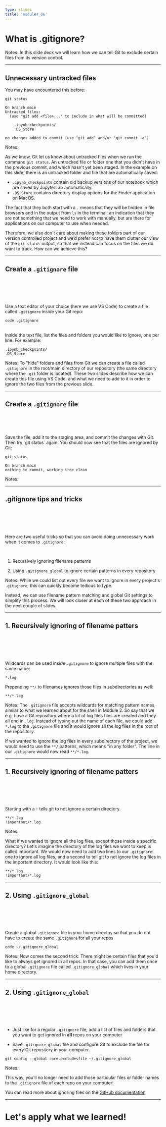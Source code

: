 ```yaml
---
type: slides
title: 'module4_06'
---
```


# What is .gitignore?

Notes:
In this slide deck we will learn how we can tell Git to exclude certain files from its version control.

---

## Unnecessary untracked files

You may have encountered this before:

```
git status
```

```out
On branch main
Untracked files:
  (use "git add <file>..." to include in what will be committed)

	.ipynb_checkpoints/
	.DS_Store

no changes added to commit (use "git add" and/or "git commit -a")
```

Notes:

As we know,
Git let us know about untracked files when we run the command `git status`.
An untracked file or folder one that you didn't have in the previous commit, 
and which hasn't yet been staged. 
In the example on this slide,
there is an untracked folder and file that are automatically saved:

- `.ipynb_checkpoints` contain old backup versions of our notebook which are saved by JupyterLab automatically.
- `.DS_Store` contains directory display options for the Finder application on MacOS.

The fact that they both start with a `.` means 
that they will be hidden in file browsers and in the output from `ls` in the terminal;
an indication that they are not something that we need to work with manually,
but are there for applications on our computer to use when needed.

Therefore,
we also don't care about making these folders part of our version controlled project
and we’d prefer not to have them clutter our view of the `git status` output,
so that we instead can focus on the files we do want to track.
How can we achieve this?

---

## Create a `.gitignore` file

<br>
<br>
<br>
<br>


Use a text editor of your choice (here we use VS Code) to create a file called `.gitignore` inside your Git repo:

```
code .gitignore
```

<br>
Inside the text file, list the files and folders you would like to ignore, one per line. For example:

```
.ipynb_checkpoints/
.DS_Store
```

Notes:
To "hide" folders and files from Git
we can create a file called `.gitignore` in the root/main directory of our repository
(the same directory where the `.git` folder is located).
These two slides describe how we can create this file using VS Code,
and what we need to add to it
in order to ignore the two files from the previous slide.

---

## Create a `.gitignore` file

<br>
<br>
<br>
<br>
Save the file, add it to the staging area, and commit the changes with Git. 
<br>
Then try `git status` again. You should now see that the files are ignored by Git:

```
git status
```

```out
On branch main
nothing to commit, working tree clean
```

Notes:


---

## .gitignore tips and tricks

<br>
<br>
<br>
<br>

Here are two useful tricks so that you can avoid doing unnecessary work when it comes to `.gitignore`:

<br>

1. Recursively ignoring filename patterns

2. Using `.gitignore_global` to ignore certain patterns in every repository

Notes:
While we could list out every file we want to ignore
in every project's `.gitignore`,
this can quickly become tedious to type.

Instead,
we can use filename pattern matching and global Git settings
to simplify this process.
We will look closer at each of these two approach in the next couple of slides.

---

## 1. Recursively ignoring of filename patters

<br>
<br>
<br>
<br>

Wildcards can be used inside `.gitignore` to ignore multiple files with the same name:

```
*.log
```

Prepending `**/` to filenames ignores those files in subdirectories as well:

```
**/*.log
```

Notes:
The `.gitignore` file accepts wildcards for matching pattern names,
similar to what we learned about for the shell in Module 2.
So say that we e.g. have a Git repository
where a lot of log files files are created
and they all end in `.log`.
Instead of typing out the name of each file,
we could add `*.log` to the `.gitignore` file
and it would ignore all the log files in the root of the repository.

If we wanted to ignore the log files in every subdirectory of the project,
we would need to use the `**/` patterns,
which means "in any folder".
The line in our `.gitignore` would now read `**/*.log`.

---

## 1. Recursively ignoring of filename patters

<br>
<br>
<br>
<br>

Starting with a `!` tells git to not ignore a certain directory.

```
**/*.log
!important/*.log
```

Notes:

What if we wanted to ignore all the log files,
except those inside a specific directory?
Let's imagine the directory of the log files we want to keep is called important.
We would now need to add two lines to our `.gitignore`:
one to ignore all log files,
and a second to tell git to not ignore the log files in the important directory.
It would look like this:

```
**/*.log
!important/*.log
```

---

## 2. Using `.gitignore_global`

<br>
<br>
<br>
<br>

Create a global `.gitignore` file in your home directoy so that you do not have to create the same `.gitignore` for all your repos

```
code ~/.gitignore_global
```
Notes:
Now comes the second trick: There might be certain files that you'd like to always get ignored in all repos. In that case, you can add them once to a global `.gitignore` file called `.gitignore_global` which lives in your home directory.



---

## 2. Using `.gitignore_global`

<br>
<br>
<br>
<br>


- Just like for a regular `.gitignore` file, add a list of files and folders that you want to get ignored in **all** repos on your computer

- Save `.gitignore_global` file and configure Git to exclude the file for every Git repository in your computer.

```
git config --global core.excludesfile ~/.gitignore_global
```

Notes:

This way, you'll no longer need to add those particular files or folder names to the `.gitignore` file of each repo on your computer!

You can read more about ignoring files on the [GitHub documentation](https://docs.github.com/en/get-started/getting-started-with-git/ignoring-files)

---

# Let's apply what we learned!
